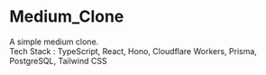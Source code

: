 # Medium_Clone
A simple medium clone.<br>
Tech Stack : TypeScript, React, Hono, Cloudflare Workers, Prisma, PostgreSQL, Tailwind CSS
